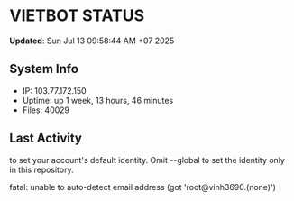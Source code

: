 # VIETBOT STATUS
**Updated**: Sun Jul 13 09:58:44 AM +07 2025

## System Info
- IP: 103.77.172.150
- Uptime: up 1 week, 13 hours, 46 minutes
- Files: 40029

## Last Activity

to set your account's default identity.
Omit --global to set the identity only in this repository.

fatal: unable to auto-detect email address (got 'root@vinh3690.(none)')

